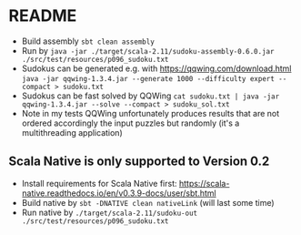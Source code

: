 # README

* Build assembly `sbt clean assembly`
* Run by `java -jar ./target/scala-2.11/sudoku-assembly-0.6.0.jar ./src/test/resources/p096_sudoku.txt`
* Sudokus can be generated e.g. with <https://qqwing.com/download.html> `java -jar qqwing-1.3.4.jar --generate 1000 --difficulty expert --compact > sudoku.txt`
* Sudokus can be fast solved by QQWing `cat sudoku.txt | java -jar qqwing-1.3.4.jar --solve --compact > sudoku_sol.txt`
* Note in my tests QQWing unfortunately produces results that are not ordered accordingly the input puzzles but randomly (it's a multithreading application)

## Scala Native is only supported to Version 0.2
* Install requirements for Scala Native first: <https://scala-native.readthedocs.io/en/v0.3.9-docs/user/sbt.html>
* Build native by `sbt -DNATIVE clean nativeLink`  (will last some time)
* Run native by `./target/scala-2.11/sudoku-out ./src/test/resources/p096_sudoku.txt`
